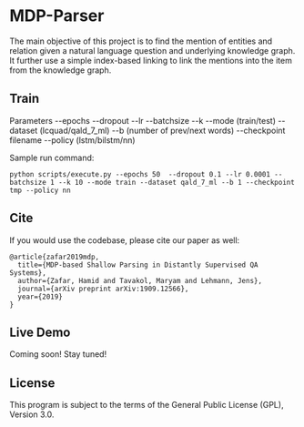 # MDP-Parser
The main objective of this project is to find the mention of entities and relation given a natural language question and underlying knowledge graph. It further use a simple index-based linking to link the mentions into the item from the knowledge graph. 


## Train
Parameters
--epochs
--dropout
--lr 
--batchsize
--k
--mode (train/test) 
--dataset (lcquad/qald_7_ml) 
--b (number of prev/next words)
--checkpoint filename 
--policy (lstm/bilstm/nn)

Sample run command:
```
python scripts/execute.py --epochs 50  --dropout 0.1 --lr 0.0001 --batchsize 1 --k 10 --mode train --dataset qald_7_ml --b 1 --checkpoint tmp --policy nn
```

## Cite
If you would use the codebase, please cite our paper as well:

```
@article{zafar2019mdp,
  title={MDP-based Shallow Parsing in Distantly Supervised QA Systems},
  author={Zafar, Hamid and Tavakol, Maryam and Lehmann, Jens},
  journal={arXiv preprint arXiv:1909.12566},
  year={2019}
}
```

## Live Demo
Coming soon! Stay tuned!


## License
This program is subject to the terms of the General Public License (GPL), Version 3.0.
